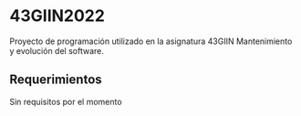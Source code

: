 # 43GIIN2022
Proyecto de programación utilizado en la asignatura 43GIIN Mantenimiento y evolución del software.

## Requerimientos
Sin requisitos por el momento
